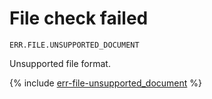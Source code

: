 # File check failed

`ERR.FILE.UNSUPPORTED_DOCUMENT`

Unsupported file format.

{% include [err-file-unsupported_document](../../../_includes/datalens/err-file-unsupported_document.md) %}